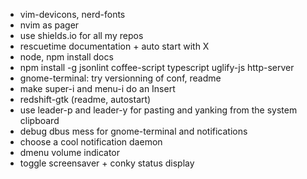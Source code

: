 * vim-devicons, nerd-fonts
* nvim as pager
* use shields.io for all my repos
* rescuetime documentation + auto start with X
* node, npm install docs
* npm install -g jsonlint coffee-script typescript uglify-js http-server
* gnome-terminal: try versionning of conf, readme
* make super-i and menu-i do an Insert
* redshift-gtk (readme, autostart)
* use leader-p and leader-y for pasting and yanking from the system clipboard
* debug dbus mess for gnome-terminal and notifications
* choose a cool notification daemon
* dmenu volume indicator
* toggle screensaver + conky status display
